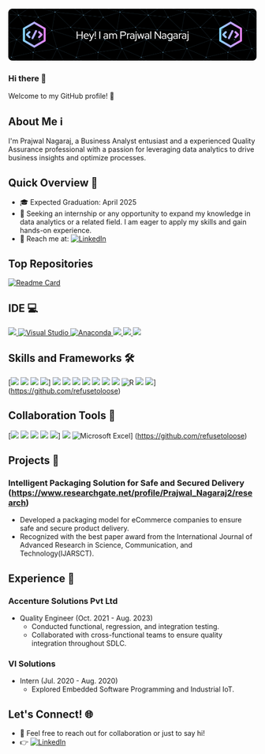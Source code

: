 ![Header](./github-header-image.png)

### Hi there 👋

Welcome to my GitHub profile! 🚀 

## About Me ℹ️
I'm Prajwal Nagaraj, a Business Analyst entusiast and a experienced Quality Assurance professional with a passion for leveraging data analytics to drive business insights and optimize processes. 

## Quick Overview 🌟

- 🎓 Expected Graduation: April 2025
- 💼 Seeking an internship or any opportunity to expand my knowledge in data analytics or a related field. I am eager to apply my skills and gain hands-on experience.
- 📧 Reach me at: [![LinkedIn](https://img.shields.io/badge/LinkedIn-0077B5?style=flat-square&logo=linkedin&logoColor=white)](https://linkedin.com/in/prajwal-nagaraj)

## Top Repositories
[![Readme Card](https://github-readme-stats.vercel.app/api/pin/?username=refusetoloose&theme=dark&hide_border=true&repo=AESO-ENERGY-CONSUMPTION-ANALYSIS)](https://github.com/refusetoloose/AESO-ENERGY-CONSUMPTION-ANALYSIS)

## IDE 💻
[![](https://img.shields.io/badge/VSCode-0078D4?style=for-the-badge&logo=visual%20studio%20code&logoColor=white) ![Visual Studio](https://img.shields.io/badge/Visual%20Studio-5C2D91.svg?&logo=visual-studio&logoColor=white) ![Anaconda](https://img.shields.io/badge/Anaconda-44A833?logo=anaconda&logoColor=fff) ![](https://img.shields.io/badge/Jupyter-Notebook?style=for-the-badge&logo=jupyter&color=grey) ![](https://img.shields.io/badge/Python-3776AB?logo=python&logoColor=fff) ![](https://img.shields.io/badge/Colab-F9AB00?style=for-the-badge&logo=googlecolab&color=525252)](https://github.com/refusetoloose)

## Skills and Frameworks 🛠️
[![](https://img.shields.io/badge/Power%20BI-F2C811?style=for-the-badge&logo=power-bi&logoColor=black) ![](https://img.shields.io/badge/Tableau-E97627?style=for-the-badge&logo=tableau&logoColor=white) ![](https://img.shields.io/badge/Microsoft%20SQL%20Server-CC2927?logo=microsoft%20sql%20server&logoColor=white) ![](https://img.shields.io/badge/MySQL-4479A1?logo=mysql&logoColor=fff)] ![](https://img.shields.io/badge/Numpy-777BB4?style=for-the-badge&logo=numpy&logoColor=white) ![](https://img.shields.io/badge/Pandas-2C2D72?style=for-the-badge&logo=pandas&logoColor=white) ![](https://img.shields.io/badge/Python-3776AB?logo=python&logoColor=fff) ![](https://img.shields.io/badge/scikit_learn-F7931E?style=for-the-badge&logo=scikit-learn&logoColor=white) ![](https://img.shields.io/badge/Jupyter-Notebook?style=for-the-badge&logo=jupyter&color=grey) ![](https://img.shields.io/badge/Markdown-000000?style=for-the-badge&logo=markdown&logoColor=white) ![](https://img.shields.io/badge/PyTorch-EE4C2C?style=for-the-badge&logo=pytorch&logoColor=white) ![R](https://img.shields.io/badge/R-%23276DC3.svg?logo=r&logoColor=white) ![](https://img.shields.io/badge/HTML5-E34F26?style=for-the-badge&logo=html5&logoColor=white) ![](https://img.shields.io/badge/CSS3-1572B6?style=for-the-badge&logo=css3&logoColor=white)](https://github.com/refusetoloose)

##  Collaboration Tools 🤝
[![](https://img.shields.io/badge/Jira-0052CC?logo=jira&logoColor=fff) ![](https://img.shields.io/badge/Microsoft%20Teams-6264A7?logo=microsoftteams&logoColor=fff&) ![](https://img.shields.io/badge/Microsoft_Word-2B579A?logo=microsoft-word&logoColor=white) ![](https://img.shields.io/badge/Microsoft_SharePoint-0078D4?logo=microsoft-sharepoint&logoColor=white) ![](https://img.shields.io/badge/Microsoft%20Outlook-0078D4?logo=microsoftoutlook&logoColor=fff)] ![](https://img.shields.io/badge/Microsoft%20OneDrive-0078D4?logo=microsoftonedrive&logoColor=fff) ![Microsoft Excel](https://img.shields.io/badge/Microsoft_Excel-217346?logo=microsoft-excel&logoColor=white)] (https://github.com/refusetoloose)

## Projects 🚧

### Intelligent Packaging Solution for Safe and Secured Delivery (https://www.researchgate.net/profile/Prajwal_Nagaraj2/research)
- Developed a packaging model for eCommerce companies to ensure safe and secure product delivery.
- Recognized with the best paper award from the International Journal of Advanced Research in Science, Communication, and Technology(IJARSCT).

## Experience 💼

### Accenture Solutions Pvt Ltd

- Quality Engineer (Oct. 2021 - Aug. 2023)
  - Conducted functional, regression, and integration testing.
  - Collaborated with cross-functional teams to ensure quality integration throughout SDLC.

### VI Solutions

- Intern (Jul. 2020 - Aug. 2020)
  - Explored Embedded Software Programming and Industrial IoT.

## Let's Connect! 🌐

- 💬 Feel free to reach out for collaboration or just to say hi!
- 👉 [![LinkedIn](https://img.shields.io/badge/LinkedIn-0077B5?style=flat-square&logo=linkedin&logoColor=white)](https://linkedin.com/in/prajwal-nagaraj)
